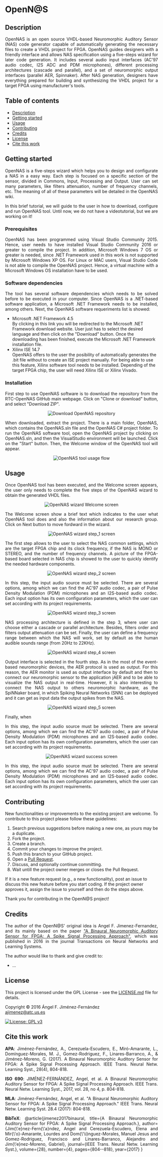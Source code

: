 # OpenN@S

<h2 name="Description">Description</h2>
<!--What OpenNAS is; Its main features-->
<p align="justify">
OpenNAS is an open source VHDL-based Neuromorphic Auditory Sensor (NAS) code generator capable of automatically generating the necessary files to create a VHDL project for FPGA. OpenNAS guides designers with a friendly interface and allows NAS specification using a five-steps wizard for later code generation. It includes several audio input interfaces (AC'97 audio codec, I2S ADC and PDM microphones), different processing architectures (cascade and parallel), and a set of neuromorphic output interfaces (parallel AER, Spinnaker). After NAS generation, designers have everything prepared for building and synthesizing the VHDL project for a target FPGA using manufacturer's tools.
</p>

<h2>Table of contents</h2>
<p align="justify">
<ul>
<li><a href="#Description">Description</a></li>
<li><a href="#GettingStarted">Getting started</a></li>
<li><a href="#Usage">Usage</a></li>
<li><a href="#Contributing">Contributing</a></li>
<li><a href="#Credits">Credits</a></li>
<li><a href="#License">License</a></li>
<li><a href="#Cite">Cite this work</a></li>
</ul>
</p>

<h2 name="GettingStarted">Getting started</h2>

<!--Add some brief instructions and introduction and maybe a link to a videotutorial!-->
<p align="justify">
OpenNAS is a five-steps wizard which helps you to design and configurate a NAS in a easy way. Each step is focused on a specific section of the sensor, divided in Commons, Input, Processing and Output. User can set many parameters, like filters attenuation, number of frequency channels, etc. The meaning of all of these parameters will be detailed in the OpenNAS wiki.
</p>

<p align="justify">
In this brief tutorial, we will guide to the user in how to download, configure and run OpenNAS tool. Until now, we do not have a videotutorial, but we are working on it!
</p>

<!-- How to install OpenN@S and what prerrequisites are needed. -->
<h3>Prerequisites</h3>
<p align="justify">OpenNAS has been programmed using Visual Studio Community 2015. Hence, user needs to have installed Visual Studio Community 2016 or greater to compile the project. In addition, Microsoft Windows 7 OS or greater is needed, since .NET Framework used in this work is not supported by Microsoft Windows XP OS. For Linux or MAC users, Visual Studio Code is not able to compile the OpenNAS project. Hence, a virtual machine with a Microsoft Windows OS installation have to be used.
</p>
 
<h3>Software dependencies</h3>
<p align="justify">
The tool has several software dependencies which needs to be solved before to be executed in your computer. Since OpenNAS is a .NET-based software application, a Microsoft .NET Framework needs to be installed, among others. Next, the OpenNAS software requeriments list is showed:
</p>
  <ul>
    <li>Microsoft .NET Framework 4.5</li>By clicking in this link you will be redirected to the Microsoft .NET Framework download website. User just has to select the desired language and then click on the "Download" button. Once the downloading has been finished, execute the Microsoft .NET Framework installation file. 
	<li>Xilinx ISE 14.7</li>OpenNAS offers to the user the posibility of automatically generates the .bit file without to create an ISE project manually. For being able to use this feature, Xilinx software tool needs to be installed. Depending of the target FPGA chip, the user will need Xilinx ISE or Xilinx Vivado.
  </ul>
</p>
<h3>Installation</h3>
<p align="justify">
First step to use OpenNAS software is to download the repository from the RTC-OpenNAS GitHub main webpage. Click on "Clone or download" button, and select "Download ZIP".
</p>

<p align="center">
<img align="center" src="https://github.com/RTC-research-group/OpenNAS/blob/master/OpenNAS/Wiki_files/Images/Img_download_repo.png" alt="Download OpenNAS repository">
</p>
 
<p align="justify">
When downloaded, extract the project. There is a main folder, OpenNAS, which contains the OpenNAS.sln file and the OpenNAS C# project folder. To run the OpenNAS software tool, open the OpenNAS project by clicking on OpenNAS.sln, and then the VisualStudio environment will be launched. Click on the "Start" button. Then, the Welcome window of the OpenNAS tool will appear.
</p>

<p align="center">
<img align="center" src="https://github.com/RTC-research-group/OpenNAS/blob/master/OpenNAS/Wiki_files/Images/Img_tool_flow.png" alt="OpenNAS tool usage flow">	
</p>



<h2 name="Usage">Usage</h2>
<!--Add a brief tutorial or user manual in order to make it easy and understandable to work with OpenN@S for a user that has not tried it yet. Add images and stuff. This could easily be the transcription of the videotutorial and some screenshots from it.-->
<p align="justify">
Once OpenNAS tool has been executed, and the Welcome screen appears, the user only needs to complete the five steps of the OpenNAS wizard to obtain the generated VHDL files.
</p>

<p align="center">
<img align="center" src="https://github.com/RTC-research-group/OpenNAS/blob/master/OpenNAS/Wiki_files/Images/Img_OpenNAS_Welcome.PNG" alt="OpenNAS wizard Welcome screen">
</p>

<p align="justify">
The Welcome screen show a brief text which indicates to the user what OpenNAS tool does and also the information about our research group. Click on Next button to move fordward in the wizard.
</p>

<p align="center">
<img align="center" src="https://github.com/RTC-research-group/OpenNAS/blob/master/OpenNAS/Wiki_files/Images/Img_OpenNAS_Step1.png" alt="OpenNAS wizard step_1 screen">
</p>

<p align="justify">
The first step allows to the user to select the NAS common settings, which are the target FPGA chip and its clock frequency, if the NAS is MONO or STEREO, and the number of frequency channels. A picture of the FPGA-based board selected in NAS chip is showed to the user to quickly identify the needed hardware components. 
</p>

<p align="center">
<img align="center" src="https://github.com/RTC-research-group/OpenNAS/blob/master/OpenNAS/Wiki_files/Images/Img_OpenNAS_Step2.png" alt="OpenNAS wizard step_2 screen">
</p>

<p align="justify">
In this step, the input audio source must be selected. There are several options, among which we can find the AC'97 audio codec, a pair of Pulse Density Modulation (PDM) microphones and an I2S-based audio codec. Each input option has its own configuration parameters, which the user can set according with its project requirements. 
</p>

<p align="center">
<img align="center" src="https://github.com/RTC-research-group/OpenNAS/blob/master/OpenNAS/Wiki_files/Images/Img_OpenNAS_Step3.png" alt="OpenNAS wizard step_3 screen">
</p>

<p align="justify">
NAS processing architecture is defined in the step 3, where user can choose either a cascade or parallel architecture. Besides, filters order and filters output attenuation can be set. Finally, the user can define a frequency range between which the NAS will work, set by default as the human audible sounds range (from 20Hz to 22KHz).
</p>

<p align="center">
<img align="center" src="https://github.com/RTC-research-group/OpenNAS/blob/master/OpenNAS/Wiki_files/Images/Img_OpenNAS_Step4.png" alt="OpenNAS wizard step_4 screen">
</p>

<p align="justify">
Output interface is selected in the fourth step. As in the most of the event-based neuromorphic devices, the AER protocol is used as output. For this reason, the AER monitor is used as output interface by default and then to connect our neuromorphic sensor to the application jAER and to be able to visualize the NAS output in real-time. However, it is also interesting to connect the NAS output to others neuromorphic hardware, as the SpiNNaker board, in which Spiking Neural Networks (SNN) can be deployed and it can get as input data the output spikes from the NAS.
</p>

<p align="center">
<img align="center" src="https://github.com/RTC-research-group/OpenNAS/blob/master/OpenNAS/Wiki_files/Images/Img_OpenNAS_Step5.png" alt="OpenNAS wizard step_5 screen">
</p>

Finally, when

<p align="justify">
In this step, the input audio source must be selected. There are several options, among which we can find the AC'97 audio codec, a pair of Pulse Density Modulation (PDM) microphones and an I2S-based audio codec. Each input option has its own configuration parameters, which the user can set according with its project requirements. 
</p>

<p align="center">
<img align="center" src="https://github.com/RTC-research-group/OpenNAS/blob/master/OpenNAS/Wiki_files/Images/Img_OpenNAS_Success.png" alt="OpenNAS wizard success screen">
</p>

<p align="justify">
In this step, the input audio source must be selected. There are several options, among which we can find the AC'97 audio codec, a pair of Pulse Density Modulation (PDM) microphones and an I2S-based audio codec. Each input option has its own configuration parameters, which the user can set according with its project requirements. 
</p>

<h2 name="Contributing">Contributing</h2>
<p align="justify">
New functionalities or improvements to the existing project are welcome. To contribute to this project please follow these guidelines:
<ol align="justify">
<li> Search previous suggestions before making a new one, as yours may be a duplicate.</li>
<li> Fork the project.</li>
<li> Create a branch.</li>
<li> Commit your changes to improve the project.</li>
<li> Push this branch to your GitHub project.</li>
<li> Open a <a href="https://github.com/RTC-research-group/OpenNAS/pulls">Pull Request</a>.</li>
<li> Discuss, and optionally continue committing.</li>
<li> Wait untill the project owner merges or closes the Pull Request.</li>
</ol>
If it is a new feature request (e.g., a new functionality), post an issue to discuss this new feature before you start coding. If the project owner approves it, assign the issue to yourself and then do the steps above.
</p>
<p align="justify">
Thank you for contributing in the OpenN@S project!
</p>

<h2 name="Credits">Credits</h2>
<p align="justify">
The author of the OpenN@S' original idea is Angel F. Jimenez-Fernandez, and its mainly based on the paper <a href="https://ieeexplore.ieee.org/document/7523402/">"A Binaural Neuromorphic Auditory Sensor for FPGA: A Spike Signal Processing Approach"</a>, which was published in 2016 in the journal Transactions on Neural Networks and Learning Systems.
</p>
<p align="justify">
The author would like to thank and give credit to:
<ul align="justify">
<li>...</li>
</ul>
</p>

<h2 name="License">License</h2>

<p align="justify">
This project is licensed under the GPL License - see the <a href="https://raw.githubusercontent.com/RTC-research-group/OpenNAS/master/LICENSE">LICENSE.md</a> file for details.
</p>
<p align="justify">
Copyright © 2016 Ángel F. Jiménez-Fernández<br>  
<a href="mailto:ajimenez@atc.us.es">ajimenez@atc.us.es</a>
</p>

[![License: GPL v3](https://img.shields.io/badge/License-GPL%20v3-blue.svg)](http://www.gnu.org/licenses/gpl-3.0)

<h2 name="Cite">Cite this work</h2>
<p align="justify">
<b>APA</b>: Jiménez-Fernández, A., Cerezuela-Escudero, E., Miró-Amarante, L., Domínguez-Morales, M. J., Gomez-Rodriguez, F., Linares-Barranco, A., & Jiménez-Moreno, G. (2017). A Binaural Neuromorphic Auditory Sensor for FPGA: A Spike Signal Processing Approach. IEEE Trans. Neural Netw. Learning Syst., 28(4), 804-818.
</p>
<p align="justify">
<b>ISO 690</b>: JIMÉNEZ-FERNÁNDEZ, Angel, et al. A Binaural Neuromorphic Auditory Sensor for FPGA: A Spike Signal Processing Approach. IEEE Trans. Neural Netw. Learning Syst., 2017, vol. 28, no 4, p. 804-818.
</p>
<p align="justify">
<b>MLA</b>: Jiménez-Fernández, Angel, et al. "A Binaural Neuromorphic Auditory Sensor for FPGA: A Spike Signal Processing Approach." IEEE Trans. Neural Netw. Learning Syst. 28.4 (2017): 804-818.
</p>
<p align="justify">
<b>BibTeX</b>: @article{jimenez2017binaural,
  title={A Binaural Neuromorphic Auditory Sensor for FPGA: A Spike Signal Processing Approach.},
  author={Jim{\'e}nez-Fern{\'a}ndez, Angel and Cerezuela-Escudero, Elena and Mir{\'o}-Amarante, Lourdes and Dom{\'\i}nguez-Morales, Manuel Jesus and Gomez-Rodriguez, Francisco and Linares-Barranco, Alejandro and Jim{\'e}nez-Moreno, Gabriel},
  journal={IEEE Trans. Neural Netw. Learning Syst.},
  volume={28},
  number={4},
  pages={804--818},
  year={2017}
}
</p>
